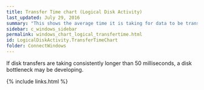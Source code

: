 ```yaml
---
title: Transfer Time chart (Logical Disk Activity)
last_updated: July 29, 2016
summary: "This shows the average time it is taking for data to be transferred between disk and memory, and includes both Disk Reads and Disk Writes."
sidebar: c_windows_sidebar
permalink: windows_chart_logical_transfertime.html
id: LogicalDiskActivity.TransferTimeChart
folder: ConnectWindows
---
```


If disk transfers are taking consistently longer than 50 milliseconds, a disk bottleneck may be developing.


{% include links.html %}
